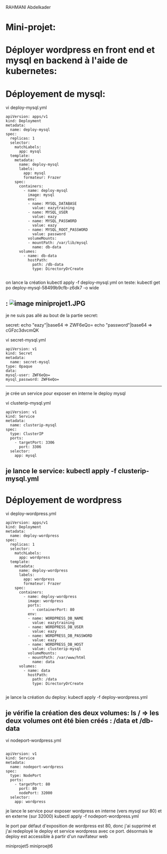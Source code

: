 
RAHMANI Abdelkader


# Mini-projet:

# Déployer wordpress en front end et mysql en backend à l'aide de kubernetes:
# Déployement de mysql:

vi deploy-mysql.yml

```
apiVersion: apps/v1
kind: Deployment
metadata:
  name: deploy-mysql
spec:
  replicas: 1
  selector:
    matchLabels:
      app: mysql
  template:
    metadata:
      name: deploy-mysql
      labels:
        app: mysql
        formateur: Frazer
    spec:
      containers:
        - name: deploy-mysql
          image: mysql
          env:
          - name: MYSQL_DATABASE
            value: eazytraining
          - name: MYSQL_USER
            value: eazy
          - name: MYSQL_PASSWORD
            value: eazy
          - name: MYSQL_ROOT_PASSWORD
            value: password
          volumeMounts:
          - mountPath: /var/lib/mysql
            name: db-data
      volumes:
        - name: db-data
          hostPath:          
            path: /db-data
            type: DirectoryOrCreate
          
```

on lance la création
kubectl apply -f deploy-mysql.yml
on teste:
kubectl get po deploy-mysql-58499b9cfb-z6dk7 -o wide

: ![image](assets/miniprojet1.jpg)
miniprojet1.JPG
-----------------------
je ne suis pas allé au bout de la partie secret:

secret:
echo "eazy"|base64 =>   ZWF6eQo=
echo "password"|base64  => cGFzc3dvcmQK

vi secret-mysql.yml
```
apiVersion: v1
kind: Secret
metadata:
  name: secret-mysql
type: Opaque
data:
mysql-user: ZWF6eQo=
mysql_password: ZWF6eQo=
```
-----------------------
je crée un service pour exposer en interne le deploy mysql

vi clusterip-mysql.yml
```
apiVersion: v1
kind: Service
metadata:
  name: clusterip-mysql
spec:
  type: ClusterIP
  ports:
    - targetPort: 3306
      port: 3306
  selector:
    app: mysql
```
je lance le service:
kubectl apply -f clusterip-mysql.yml
-----------------------------

# Déployement de wordpress

vi deploy-wordpress.yml

```
apiVersion: apps/v1
kind: Deployment
metadata:
  name: deploy-wordpress
spec:
  replicas: 1
  selector:
    matchLabels:
      app: wordpress
  template:
    metadata:
      name: deploy-wordpress
      labels:
        app: wordpress
        formateur: Frazer
    spec:
      containers:
        - name: deploy-wordpress
          image: wordpress
          ports:
            - containerPort: 80
          env:
          - name: WORDPRESS_DB_NAME
            value: eazytraining
          - name: WORDPRESS_DB_USER
            value: eazy
          - name: WORDPRESS_DB_PASSWORD
            value: eazy
          - name: WORDPRESS_DB_HOST
            value: clusterip-mysql
          volumeMounts:
          - mountPath: /var/www/html
            name: data
      volumes:
        - name: data
          hostPath:          
            path: /data
            type: DirectoryOrCreate
          
```
je lance la création du deploy:
kubectl apply -f deploy-wordpress.yml

je vérifie la création des deux volumes:
ls / => les deux volumes ont été bien créés : /data et /db-data
-----------------

vi nodeport-wordpress.yml
```

apiVersion: v1
kind: Service
metadata:
  name: nodeport-wordpress
spec:
  type: NodePort
  ports:
    - targetPort: 80
      port: 80
      nodePort: 32000
  selector:
    app: wordpress
```

je lance le service pour exposer wordpress en interne (vers mysql sur 80) et en externe (sur 32000)
kubectl apply -f nodeport-wordpress.yml

le port par défaut d'exposition de wordpress est 80, donc j'ai supprimé et j'ai redeployé le deploy et service wordpress avec ce port. désormais le deploy est accessible à partir d'un navifateur web

miniprojet5
miniproejt6

